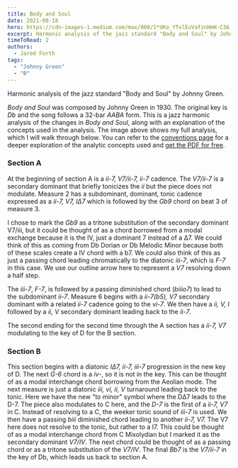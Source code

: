 ```yaml
---
title: Body and Soul
date: 2021-08-18
hero: https://cdn-images-1.medium.com/max/800/1*UKo_YTvlEuVafznHmH-C3A.png
excerpt: Harmonic analysis of the jazz standard "Body and Soul" by Johnny Green. 
timeToRead: 2
authors:
  - Jared Forth
tags:
  - "Johnny Green"
  - "B"
---
```


Harmonic analysis of the jazz standard "Body and Soul" by Johnny Green. 

<!--more-->

*Body and Soul* was composed by Johnny Green in 1930. The original key is *Db* and the song follows a 32-bar *AABA* form. This is a jazz harmonic analysis of the changes in *Body and Soul*, along with an explanation of the concepts used in the analysis. The image above shows my full analysis, which I will walk through below. You can refer to the [conventions page](https://jazztheory.co/conventions-theory/) for a deeper exploration of the analytic concepts used and [get the PDF for free](https://jaredforth.gumroad.com/l/body-and-soul).

### Section A

At the beginning of section A is a *ii-7, V7/ii-7, ii-7* cadence. The *V7/ii-7* is a secondary dominant that briefly tonicizes the *ii* but the piece does not modulate. Measure 2 has a subdominant, dominant, tonic cadence expressed as a *ii-7, V7, IΔ7* which is followed by the *Gb9* chord on beat 3 of measure 3.

I chose to mark the *Gb9* as a tritone substitution of the secondary dominant V7/iii, but it could be thought of as a chord borrowed from a modal exchange because it is the IV, just a dominant 7 instead of a Δ7. We could think of this as coming from Db Dorian or Db Melodic Minor because both of these scales create a IV chord with a b7. We could also think of this as just a passing chord leading chromatically to the diatonic *iii-7*, which is *F-7* in this case. We use our outline arrow here to represent a *V7* resolving down a half step.

The *iii-7*, *F-7*, is followed by a passing diminished chord (*biiio7*) to lead to the subdominant *ii-7*. Measure 6 begins with a *ii-7(b5), V7* secondary dominant with a related *ii-7* cadence going to the *vi-7*. We then have a *ii, V, I* followed by a *ii, V* secondary dominant leading back to the *ii-7*.

The second ending for the second time through the A section has a *ii-7, V7* modulating to the key of D for the B section.

### Section B

This section begins with a diatonic *IΔ7, ii-7, iii-7* progression in the new key of D. The next *G-6* chord is a *iv-*, so it is not in the key. This can be thought of as a modal interchange chord borrowing from the Aeolian mode. The next measure is just a diatonic *iii, vi, ii, V* turnaround leading back to the tonic. Here we have the new "to minor" symbol where the DΔ7 leads to the D-7. The piece also modulates to C here, and the *D-7* is the first of a *ii-7, V7* in C. Instead of resolving to a C, the weeker tonic sound of *iii-7* is used. We then have a passing *biii* diminished chord leading to another *ii-7, V7.* The V7 here does not resolve to the tonic, but rather to a I7. This could be thought of as a modal interchange chord from C Mixolydian but I marked it as the secondary dominant *V7/IV*. The next chord could be thought of as a passing chord or as a tritone substitution of the *V7/IV*. The final *Bb7* is the *V7/ii-7* in the key of Db, which leads us back to section A.